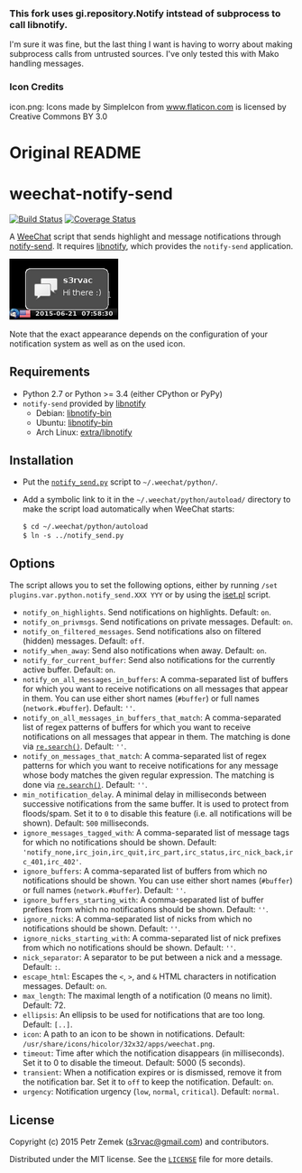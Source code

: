 ### This fork uses gi.repository.Notify intstead of subprocess to call libnotify.

I'm sure it was fine, but the last thing I want is having to worry about making subprocess calls from untrusted sources. I've only tested this with Mako handling messages.

### Icon Credits

icon.png: Icons made by SimpleIcon from www.flaticon.com is licensed by Creative Commons BY 3.0

# Original README

# weechat-notify-send

[![Build Status](https://travis-ci.org/s3rvac/weechat-notify-send.svg?branch=master)](https://travis-ci.org/s3rvac/weechat-notify-send)
[![Coverage Status](https://coveralls.io/repos/github/s3rvac/weechat-notify-send/badge.svg?branch=master)](https://coveralls.io/github/s3rvac/weechat-notify-send?branch=master)

A [WeeChat](https://weechat.org/) script that sends highlight and message
notifications through
[notify-send](http://manpages.ubuntu.com/manpages/vivid/man1/notify-send.1.html).
It requires [libnotify](https://developer.gnome.org/libnotify/), which provides
the `notify-send` application.

![Screenshot](screenshot.png "A screenshot from my desktop.")

Note that the exact appearance depends on the configuration of your
notification system as well as on the used icon.

## Requirements

- Python 2.7 or Python >= 3.4 (either CPython or PyPy)
- `notify-send` provided by [libnotify](https://developer.gnome.org/libnotify/)
  - Debian: [libnotify-bin](https://packages.debian.org/stretch/libnotify-bin)
  - Ubuntu: [libnotify-bin](https://packages.ubuntu.com/bionic/libnotify-bin)
  - Arch Linux: [extra/libnotify](https://www.archlinux.org/packages/extra/x86_64/libnotify/)

## Installation

- Put the
  [`notify_send.py`](https://raw.githubusercontent.com/s3rvac/weechat-notify-send/master/notify_send.py)
  script to `~/.weechat/python/`.
- Add a symbolic link to it in the `~/.weechat/python/autoload/` directory
  to make the script load automatically when WeeChat starts:

  ```
  $ cd ~/.weechat/python/autoload
  $ ln -s ../notify_send.py
  ```

## Options

The script allows you to set the following options, either by running `/set plugins.var.python.notify_send.XXX YYY` or by using the
[iset.pl](https://weechat.org/scripts/source/iset.pl.html/) script.

- `notify_on_highlights`. Send notifications on highlights. Default: `on`.
- `notify_on_privmsgs`. Send notifications on private messages. Default: `on`.
- `notify_on_filtered_messages`. Send notifications also on filtered (hidden)
  messages. Default: `off`.
- `notify_when_away`: Send also notifications when away. Default: `on`.
- `notify_for_current_buffer`: Send also notifications for the currently active
  buffer. Default: `on`.
- `notify_on_all_messages_in_buffers`: A comma-separated list of buffers for
  which you want to receive notifications on all messages that appear in them.
  You can use either short names (`#buffer`) or full names (`network.#buffer`).
  Default: `''`.
- `notify_on_all_messages_in_buffers_that_match`: A comma-separated list of
  regex patterns of buffers for which you want to receive notifications on all
  messages that appear in them. The matching is done via
  [`re.search()`](https://docs.python.org/3/library/re.html#re.search).
  Default: `''`.
- `notify_on_messages_that_match`: A comma-separated list of regex patterns for
  which you want to receive notifications for any message whose body matches
  the given regular expression. The matching is done via
  [`re.search()`](https://docs.python.org/3/library/re.html#re.search).
  Default: `''`.
- `min_notification_delay`. A minimal delay in milliseconds between successive
  notifications from the same buffer. It is used to protect from floods/spam.
  Set it to `0` to disable this feature (i.e. all notifications will be shown).
  Default: `500` milliseconds.
- `ignore_messages_tagged_with`: A comma-separated list of message tags for
  which no notifications should be shown. Default:
  `'notify_none,irc_join,irc_quit,irc_part,irc_status,irc_nick_back,irc_401,irc_402'`.
- `ignore_buffers`: A comma-separated list of buffers from which no
  notifications should be shown. You can use either short names (`#buffer`) or
  full names (`network.#buffer`). Default: `''`.
- `ignore_buffers_starting_with`: A comma-separated list of buffer prefixes
  from which no notifications should be shown. Default: `''`.
- `ignore_nicks`: A comma-separated list of nicks from which no notifications
  should be shown. Default: `''`.
- `ignore_nicks_starting_with`: A comma-separated list of nick prefixes from
  which no notifications should be shown. Default: `''`.
- `nick_separator`: A separator to be put between a nick and a message.
  Default: `:`.
- `escape_html`: Escapes the `<`, `>`, and `&` HTML
  characters in notification messages. Default: `on`.
- `max_length`: The maximal length of a notification (0 means no limit).
  Default: 72.
- `ellipsis`: An ellipsis to be used for notifications that are too long.
  Default: `[..]`.
- `icon`: A path to an icon to be shown in notifications. Default:
  `/usr/share/icons/hicolor/32x32/apps/weechat.png`.
- `timeout`: Time after which the notification disappears (in milliseconds).
  Set it to 0 to disable the timeout. Default: 5000 (5 seconds).
- `transient`: When a notification expires or is dismissed, remove it from the
  notification bar. Set it to `off` to keep the notification. Default: `on`.
- `urgency`: Notification urgency (`low`, `normal`, `critical`). Default:
  `normal`.

## License

Copyright (c) 2015 Petr Zemek (s3rvac@gmail.com) and contributors.

Distributed under the MIT license. See the
[`LICENSE`](https://github.com/s3rvac/weechat-notify-send/blob/master/LICENSE)
file for more details.
